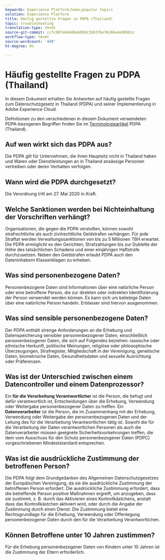 ```yaml
---
keywords: Experience Platform;home;popular topics
solution: Experience Platform
title: Häufig gestellte Fragen zu PDPA (Thailand)
topic: troubleshooting
translation-type: tm+mt
source-git-commit: ccfc90fe6de80ab050c3b937be7626be4e90db1c
workflow-type: tm+mt
source-wordcount: '449'
ht-degree: 0%

---
```



# Häufig gestellte Fragen zu PDPA (Thailand)

In diesem Dokument erhalten Sie Antworten auf häufig gestellte Fragen zum Datenschutzgesetz in Thailand (PDPA) und seiner Implementierung in Adobe Experience Cloud.

Definitionen zu den verschiedenen in diesem Dokument verwendeten PDPA-bezogenen Begriffen finden Sie im [Terminologieartikel](./terminology.md) PDPA (Thailand).

## Auf wen wirkt sich das PDPA aus?

Die PDPA gilt für Unternehmen, die ihren Hauptsitz nicht in Thailand haben und Waren oder Dienstleistungen an in Thailand ansässige Personen vertreiben oder deren Verhalten verfolgen.

## Wann wird die PDPA durchgesetzt?

Die Verordnung tritt am 27. Mai 2020 in Kraft.

## Welche Sanktionen werden bei Nichteinhaltung der Vorschriften verhängt?

Organisationen, die gegen die PDPA verstoßen, können sowohl strafrechtliche als auch zivilrechtliche Geldstrafen verhängen. Für jede Straftat werden Verwaltungssanktionen von bis zu 5 Millionen TBH erwartet. Die PDPA ermöglicht es den Gerichten, Strafzahlungen bis zur Dublette der Höhe des tatsächlichen Schadens und einer einjährigen Haftstrafe durchzusetzen. Neben den Geldstrafen erlaubt PDPA auch den Dateninhabern Klassenklagen zu erheben.

## Was sind personenbezogene Daten?

Personenbezogene Daten sind Informationen über eine natürliche Person oder eine betroffene Person, die zur direkten oder indirekten Identifizierung der Person verwendet werden können. Es kann sich um beliebige Daten über eine natürliche Person handeln. Erblasser sind hiervon ausgenommen.

## Was sind sensible personenbezogene Daten?

Der PDPA enthält strenge Anforderungen an die Erhebung und Datenspeicherung sensibler personenbezogener Daten, einschließlich personenbezogener Daten, die sich auf Folgendes beziehen: rassische oder ethnische Herkunft, politische Meinungen, religiöse oder philosophische Überzeugungen, Strafregister, Mitgliedschaft in der Vereinigung, genetische Daten, biometrische Daten, Gesundheitsdaten und sexuelle Ausrichtung oder Präferenzen.

## Was ist der Unterschied zwischen einem Datencontroller und einem Datenprozessor?

Ein **für die Verarbeitung Verantwortlicher** ist die Person, die befugt und dafür verantwortlich ist, Entscheidungen über die Erhebung, Verwendung oder Weitergabe personenbezogener Daten zu treffen. Ein **Datenverarbeiter** ist die Person, die im Zusammenhang mit der Erhebung, Verwendung oder Weitergabe der personenbezogenen Daten und der Leitung des für die Verarbeitung Verantwortlichen tätig ist. Sowohl die für die Verarbeitung der Daten verantwortlichen Personen als auch die Datenverarbeiter müssen geeignete Sicherheitsvorkehrungen treffen, die dem vom Ausschuss für den Schutz personenbezogener Daten (PDPC) vorgeschriebenen Mindeststandard entsprechen.

## Was ist die ausdrückliche Zustimmung der betroffenen Person?

Die PDPA folgt dem Grundgedanken des Allgemeinen Datenschutzgesetzes der Europäischen Vereinigung, da sie die ausdrückliche Zustimmung der betroffenen Person erfordert. Die ausdrückliche Zustimmung erfordert, dass die betreffende Person positive Maßnahmen ergreift, um anzugeben, dass sie zustimmt, z. B. durch das Aktivieren eines Kontrollkästchens, anstatt dass das Kontrollkästchen aktiviert wird, oder durch die Angabe der Zustimmung durch einen Dienst.  Die Zustimmung bietet eine Rechtsgrundlage für die Erhebung, Verwendung oder Offenlegung personenbezogener Daten durch den für die Verarbeitung Verantwortlichen.

## Können Betroffene unter 10 Jahren zustimmen?

Für die Erhebung personenbezogener Daten von Kindern unter 10 Jahren ist die Zustimmung der Eltern erforderlich.